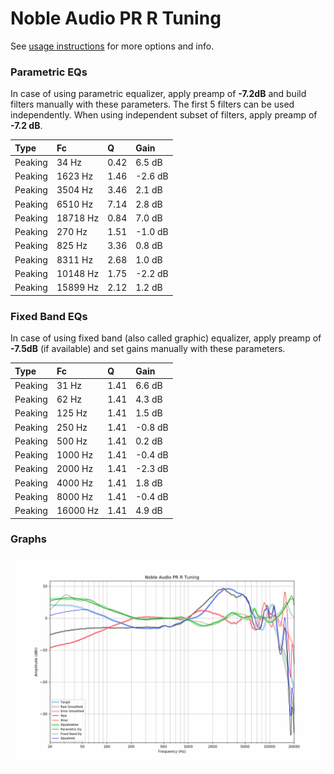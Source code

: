 # Noble Audio PR R Tuning
See [usage instructions](https://github.com/jaakkopasanen/AutoEq#usage) for more options and info.

### Parametric EQs
In case of using parametric equalizer, apply preamp of **-7.2dB** and build filters manually
with these parameters. The first 5 filters can be used independently.
When using independent subset of filters, apply preamp of **-7.2 dB**.

| Type    | Fc       |    Q | Gain    |
|:--------|:---------|:-----|:--------|
| Peaking | 34 Hz    | 0.42 | 6.5 dB  |
| Peaking | 1623 Hz  | 1.46 | -2.6 dB |
| Peaking | 3504 Hz  | 3.46 | 2.1 dB  |
| Peaking | 6510 Hz  | 7.14 | 2.8 dB  |
| Peaking | 18718 Hz | 0.84 | 7.0 dB  |
| Peaking | 270 Hz   | 1.51 | -1.0 dB |
| Peaking | 825 Hz   | 3.36 | 0.8 dB  |
| Peaking | 8311 Hz  | 2.68 | 1.0 dB  |
| Peaking | 10148 Hz | 1.75 | -2.2 dB |
| Peaking | 15899 Hz | 2.12 | 1.2 dB  |

### Fixed Band EQs
In case of using fixed band (also called graphic) equalizer, apply preamp of **-7.5dB**
(if available) and set gains manually with these parameters.

| Type    | Fc       |    Q | Gain    |
|:--------|:---------|:-----|:--------|
| Peaking | 31 Hz    | 1.41 | 6.6 dB  |
| Peaking | 62 Hz    | 1.41 | 4.3 dB  |
| Peaking | 125 Hz   | 1.41 | 1.5 dB  |
| Peaking | 250 Hz   | 1.41 | -0.8 dB |
| Peaking | 500 Hz   | 1.41 | 0.2 dB  |
| Peaking | 1000 Hz  | 1.41 | -0.4 dB |
| Peaking | 2000 Hz  | 1.41 | -2.3 dB |
| Peaking | 4000 Hz  | 1.41 | 1.8 dB  |
| Peaking | 8000 Hz  | 1.41 | -0.4 dB |
| Peaking | 16000 Hz | 1.41 | 4.9 dB  |

### Graphs
![](./Noble%20Audio%20PR%20R%20Tuning.png)